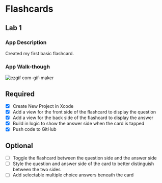 # Flashcards

## Lab 1

### App Description
Created my first basic flashcard.

### App Walk-though
![ezgif com-gif-maker](https://user-images.githubusercontent.com/78508685/109397873-1476e400-7907-11eb-8170-43295b979352.gif)


## Required
- [x] Create New Project in Xcode
- [x] Add a view for the front side of the flashcard to display the question
- [x] Add a view for the back side of the flashcard to display the answer
- [x] Build in logic to show the answer side when the card is tapped
- [x] Push code to GitHub
## Optional
- [ ] Toggle the flashcard between the question side and the answer side
- [ ] Style the question and answer side of the card to better distinguish between the two sides
- [ ] Add selectable multiple choice answers beneath the card
